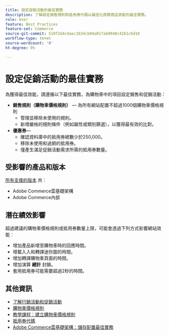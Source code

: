 ```yaml
---
title: 設定促銷活動的最佳實務
description: 了解設定銷售規則和抵用券代碼以最佳化商務商店效能的最佳實務。
role: User
feature: Best Practices
feature-set: Commerce
source-git-commit: 510f2d4cdaec1034cb04a01fab0948c4261c6d10
workflow-type: tm+mt
source-wordcount: '0'
ht-degree: 0%

---
```



# 設定促銷活動的最佳實務

為獲得最佳效能，請遵循以下最佳實務，為購物車中的項目設定銷售和促銷活動：

- **銷售規則（購物車價格規則）** — 為所有網站配置不超過1000個購物車價格規則
   - 管理並移除未使用的規則。
   - 新增嚴格的規則條件（例如屬性或類別篩選），以獲得最有效的比對。
- **優惠券**—
   - 確認資料庫中的抵用券總數少於250,000。
   - 移除未使用和過期的抵用券。
   - 僅產生滿足促銷活動需求所需的抵用券數量。

## 受影響的產品和版本

[所有支援的版本](../../../release/versions.md) 共：

- Adobe Commerce雲基礎架構
- Adobe Commerce內部

## 潛在績效影響

超過建議的購物車價格規則或抵用券數量上限，可能會透過下列方式影響網站效能：

- 增加產品新增至購物車時的回應時間。
- 增載入入和轉譯迷你圖的時間。
- 增加轉譯購物車頁面的時間。
- 增加演算 **總計** 封鎖。
- 套用抵用券可能需要超過2秒的時間。

## 其他資訊

- [了解行銷活動和促銷活動](https://devdocs.magento.com/cloud/configure/configure-best-practices.html#campaigns)
- [購物車價格規則](https://experienceleague.adobe.com/docs/commerce-admin/marketing/promotions/cart-rules/price-rules-cart.html)
- [教學課程：建立購物車價格規則](https://experienceleague.adobe.com/docs/commerce-learn/tutorials/marketing/cart-price-rules.html)
- [抵用券代碼](https://experienceleague.adobe.com/docs/commerce-admin/marketing/promotions/cart-rules/price-rules-cart-coupon.html)
- [Adobe Commerce雲基礎架構：儲存配置最佳實務](https://devdocs.magento.com/cloud/configure/configure-best-practices.html)
